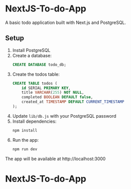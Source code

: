 # NextJS-To-do-App

A basic todo application built with Next.js and PostgreSQL.

## Setup

1. Install PostgreSQL
2. Create a database:
   ```sql
   CREATE DATABASE todo_db;
   ```
3. Create the todos table:
   ```sql
   CREATE TABLE todos (
       id SERIAL PRIMARY KEY,
       title VARCHAR(255) NOT NULL,
       completed BOOLEAN DEFAULT false,
       created_at TIMESTAMP DEFAULT CURRENT_TIMESTAMP
   );
   ```
4. Update `lib/db.js` with your PostgreSQL password
5. Install dependencies:
   ```bash
   npm install
   ```
6. Run the app:
   ```bash
   npm run dev
   ```

The app will be available at http://localhost:3000
# NextJS-To-do-App
